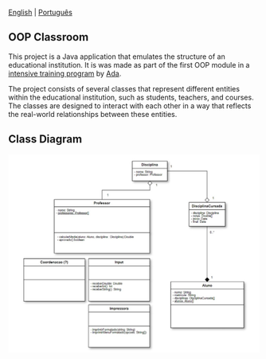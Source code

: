 [English](README.pt-br.md) | [Português](README.pt-br.md)

## OOP Classroom

This project is a Java application that emulates the structure of an educational institution. 
It is was made as part of the first OOP module in a [intensive training program](https://polotech.americanas.io/) 
by [Ada](https://ada.tech/sou-aluno).

The project consists of several classes that represent different entities within the educational 
institution, such as students, teachers, and courses. The classes are designed to interact with
each other in a way that reflects the real-world relationships between these entities.

## Class Diagram

<p align="center">
    <img src="images/class-diagram.jpg" alt="Class Diagram">
</p>